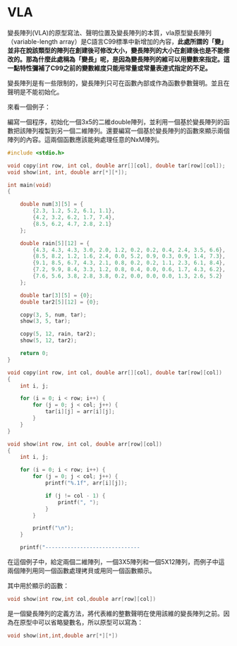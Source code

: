 # VLA

變長陣列(VLA)的原型寫法、聲明位置及變長陣列的本質，vla原型變長陣列（variable-length array）是C語言C99標準中新增加的內容，**此處所謂的「變」並非在說該類型的陣列在創建後可修改大小，變長陣列的大小在創建後也是不能修改的。那為什麼此處稱為「變長」呢，是因為變長陣列的維可以用變數來指定。這一點特性彌補了C99之前的變數維度只能用常量或常量表達式指定的不足。**


變長陣列是有一些限制的，變長陣列只可在函數內部或作為函數參數聲明。並且在聲明是不能初始化。

來看一個例子：

編寫一個程序，初始化一個3x5的二維double陣列，並利用一個基於變長陣列的函數把該陣列複製到另一個二維陣列。還要編寫一個基於變長陣列的函數來顯示兩個陣列的內容。這兩個函數應該能夠處理任意的NxM陣列。


```cpp
#include <stdio.h>

void copy(int row, int col, double arr[][col], double tar[row][col]);
void show(int, int, double arr[*][*]);

int main(void)
{

    double num[3][5] = {
        {2.3, 1.2, 5.2, 6.1, 1.1},
        {4.2, 3.2, 6.2, 1.7, 7.4},
        {8.5, 6.2, 4.7, 2.8, 2.1}
    };

    double rain[5][12] = {
        {4.3, 4.3, 4.3, 3.0, 2.0, 1.2, 0.2, 0.2, 0.4, 2.4, 3.5, 6.6},
        {8.5, 8.2, 1.2, 1.6, 2.4, 0.0, 5.2, 0.9, 0.3, 0.9, 1.4, 7.3},
        {9.1, 8.5, 6.7, 4.3, 2.1, 0.8, 0.2, 0.2, 1.1, 2.3, 6.1, 8.4},
        {7.2, 9.9, 8.4, 3.3, 1.2, 0.8, 0.4, 0.0, 0.6, 1.7, 4.3, 6.2},
        {7.6, 5.6, 3.8, 2.8, 3.8, 0.2, 0.0, 0.0, 0.0, 1.3, 2.6, 5.2}
    };

    double tar[3][5] = {0};
    double tar2[5][12] = {0};

    copy(3, 5, num, tar);
    show(3, 5, tar);

    copy(5, 12, rain, tar2);
    show(5, 12, tar2);

    return 0;
}

void copy(int row, int col, double arr[][col], double tar[row][col])
{
    int i, j;

    for (i = 0; i < row; i++) {
        for (j = 0; j < col; j++) {
            tar[i][j] = arr[i][j];
        }
    }
}

void show(int row, int col, double arr[row][col])
{
    int i, j;

    for (i = 0; i < row; i++) {
        for (j = 0; j < col; j++) {
            printf("%.1f", arr[i][j]);

            if (j != col - 1) {
                printf(", ");
            }
        }

        printf("\n");
    }

    printf("------------------------------

```
在這個例子中，給定兩個二維陣列，一個3X5陣列和一個5X12陣列，而例子中這兩個陣列用同一個函數處理拷貝或用同一個函數顯示。

其中用於顯示的函數：

```cpp
void show(int row,int col,double arr[row][col])
```
是一個變長陣列的定義方法，將代表維的整數聲明在使用該維的變長陣列之前。因為在原型中可以省略變數名，所以原型可以寫為：

```cpp
void show(int,int,double arr[*][*])
```

